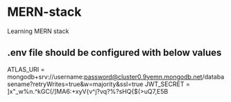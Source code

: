 # MERN-stack
 Learning MERN stack 

## .env file should be configured with below values

ATLAS_URI = mongodb+srv://username:password@cluster0.9yemn.mongodb.net/databasename?retryWrites=true&w=majority&ssl=true
JWT_SECRET = ]x"_w%n.^kGC(/]MA6\:+xyV{v^j?vq?%?sHQ{$(>uQ7,E5B
